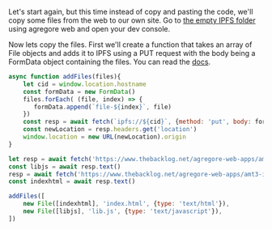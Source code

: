 ---
---

Let's start again, but this time instead of copy and pasting the code, we'll copy some files from the web to our own site. Go to [the empty IPFS folder](ipfs://bafybeiczsscdsbs7ffqz55asqdf3smv6klcw3gofszvwlyarci47bgf354) using agregore web and open your dev console.

Now lets copy the files. First we'll create a function that takes an array of File objects and adds it to IPFS using a PUT request with the body being a FormData object containing the files. You can read the [docs](https://github.com/RangerMauve/js-ipfs-fetch#await-fetchipfsbafyaabakaieac-method-put-body-new-formdata).

```js
async function addFiles(files){
    let cid = window.location.hostname
    const formData = new FormData()
    files.forEach( (file, index) => {
       formData.append(`file-${index}`, file) 
    })
    const resp = await fetch(`ipfs://${cid}`, {method: 'put', body: formData})
    const newLocation = resp.headers.get('location')
    window.location = new URL(newLocation).origin
}
```

```js
let resp = await fetch('https://www.thebacklog.net/agregore-web-apps/amt3.js')
const libjs = await resp.text()
resp = await fetch('https://www.thebacklog.net/agregore-web-apps/amt3-index.tmpl')
const indexhtml = await resp.text()

addFiles([
    new File([indexhtml], 'index.html', {type: 'text/html'}),
    new File([libjs], 'lib.js', {type: 'text/javascript'}),
])
```































